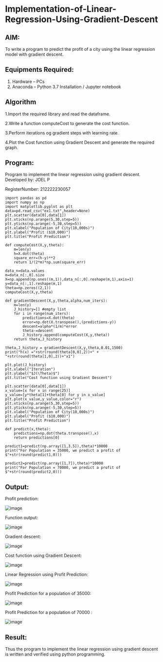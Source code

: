 # Implementation-of-Linear-Regression-Using-Gradient-Descent

## AIM:
To write a program to predict the profit of a city using the linear regression model with gradient descent.

## Equipments Required:
1. Hardware – PCs
2. Anaconda – Python 3.7 Installation / Jupyter notebook

## Algorithm
1.Import the required library and read the dataframe.

2.Write a function computeCost to generate the cost function.

3.Perform iterations og gradient steps with learning rate.

4.Plot the Cost function using Gradient Descent and generate the required graph.


## Program:
Program to implement the linear regression using gradient descent.
Developed by: JOEL P

RegisterNumber: 212222230057
```
import pandas as pd
import numpy as np
import matplotlib.pyplot as plt
data=pd.read_csv("ex1.txt",header=None)
plt.scatter(data[0],data[1])
plt.xticks(np.arange(5,30,step=5))
plt.yticks(np.arange(-5,30,step=5))
plt.xlabel("Population of City(10,000s)")
plt.ylabel("Profit ($10,000)")
plt.title("Profit Prediction")

def computeCost(X,y,theta):
    m=len(y) 
    h=X.dot(theta) 
    square_err=(h-y)**2
    return 1/(2*m)*np.sum(square_err) 

data_n=data.values
m=data_n[:,0].size
X=np.append(np.ones((m,1)),data_n[:,0].reshape(m,1),axis=1)
y=data_n[:,1].reshape(m,1)
theta=np.zeros((2,1))
computeCost(X,y,theta) 

def gradientDescent(X,y,theta,alpha,num_iters):
    m=len(y)
    J_history=[] #empty list
    for i in range(num_iters):
        predictions=X.dot(theta)
        error=np.dot(X.transpose(),(predictions-y))
        descent=alpha*(1/m)*error
        theta-=descent
        J_history.append(computeCost(X,y,theta))
    return theta,J_history

theta,J_history = gradientDescent(X,y,theta,0.01,1500)
print("h(x) ="+str(round(theta[0,0],2))+" + "+str(round(theta[1,0],2))+"x1")

plt.plot(J_history)
plt.xlabel("Iteration")
plt.ylabel("$J(\Theta)$")
plt.title("Cost function using Gradient Descent")

plt.scatter(data[0],data[1])
x_value=[x for x in range(25)]
y_value=[y*theta[1]+theta[0] for y in x_value]
plt.plot(x_value,y_value,color="r")
plt.xticks(np.arange(5,30,step=5))
plt.yticks(np.arange(-5,30,step=5))
plt.xlabel("Population of City(10,000s)")
plt.ylabel("Profit ($10,000)")
plt.title("Profit Prediction")

def predict(x,theta):
    predictions=np.dot(theta.transpose(),x)
    return predictions[0]

predict1=predict(np.array([1,3.5]),theta)*10000
print("For Population = 35000, we predict a profit of $"+str(round(predict1,0)))

predict2=predict(np.array([1,7]),theta)*10000
print("For Population = 70000, we predict a profit of $"+str(round(predict2,0)))
```

## Output:

Profit prediction:

![image](https://github.com/collinsjoel10/Implementation-of-Linear-Regression-Using-Gradient-Descent/assets/118626456/ace33a9f-0d53-4d7f-a27e-fa279f3cc955)

Function output:

![image](https://github.com/collinsjoel10/Implementation-of-Linear-Regression-Using-Gradient-Descent/assets/118626456/5afeb2d1-7b6d-4e32-8568-4f3e46e66922)

Gradient descent:

![image](https://github.com/collinsjoel10/Implementation-of-Linear-Regression-Using-Gradient-Descent/assets/118626456/7cc4e624-521e-4e92-896e-95adcc776cc6)

Cost function using Gradient Descent:

![image](https://github.com/collinsjoel10/Implementation-of-Linear-Regression-Using-Gradient-Descent/assets/118626456/af3612c9-d66b-4af7-ae2b-5696f2269972)

Linear Regression using Profit Prediction:

![image](https://github.com/collinsjoel10/Implementation-of-Linear-Regression-Using-Gradient-Descent/assets/118626456/b1db8904-b0a7-4bd8-91fe-fa0857fecfe9)

Profit Prediction for a population of 35000:

![image](https://github.com/collinsjoel10/Implementation-of-Linear-Regression-Using-Gradient-Descent/assets/118626456/b1889973-8691-4e4f-9e1c-c7427694941f)

Profit Prediction for a population of 70000 :

![image](https://github.com/collinsjoel10/Implementation-of-Linear-Regression-Using-Gradient-Descent/assets/118626456/a373c855-f053-4bd5-b593-a3ae1784628a)

## Result:

Thus the program to implement the linear regression using gradient descent is written and verified using python programming.

